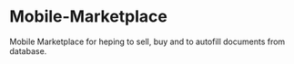 # Mobile-Marketplace
Mobile Marketplace for heping to sell, buy and to autofill documents from database.

